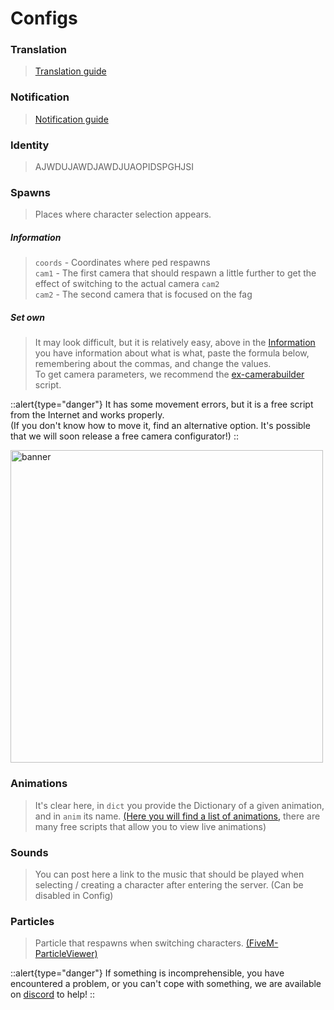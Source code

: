 # Configs

### Translation

> [Translation guide](/general-informations/translations)

### Notification

> [Notification guide](/general-informations/translations)

### Identity

> AJWDUJAWDJAWDJUAOPIDSPGHJSI

### Spawns

> Places where character selection appears.

##### Information
> `coords` - Coordinates where ped respawns<br>
> `cam1` - The first camera that should respawn a little further to get the effect of switching to the actual camera `cam2`<br>
> `cam2` - The second camera that is focused on the fag

##### Set own

> It may look difficult, but it is relatively easy, above in the [Information](#information) you have information about what is what, paste the formula below, remembering about the commas, and change the values.<br>
> To get camera parameters, we recommend the [ex-camerabuilder](https://github.com/TheExquis/ex-camerabuilder) script.

::alert{type="danger"}
It has some movement errors, but it is a free script from the Internet and works properly.<br>
(If you don't know how to move it, find an alternative option. It's possible that we will soon release a free camera configurator!)
::

<p>
  <img src="/newcam.gif" width="500" title="banner">
</p>

### Animations

> It's clear here, in `dict` you provide the Dictionary of a given animation, and in `anim` its name. [(Here you will find a list of animations,](https://alexguirre.github.io/animations-list/) there are many free scripts that allow you to view live animations)

### Sounds

> You can post here a link to the music that should be played when selecting / creating a character after entering the server. (Can be disabled in Config)

### Particles

> Particle that respawns when switching characters. [(FiveM-ParticleViewer)](https://github.com/freamee/FiveM-ParticleViewer)

::alert{type="danger"}
If something is incomprehensible, you have encountered a problem, or you can't cope with something, we are available on [discord](http://dc.arctis-store.pl) to help!
::